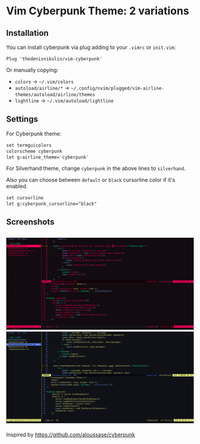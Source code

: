 # Vim Cyberpunk Theme: 2 variations

## Installation

You can install cyberpunk via plug adding to your `.vimrc` or `init.vim`:

```
Plug 'thedenisnikulin/vim-cyberpunk'
```

Or manually copying:

- `colors` -> `~/.vim/colors`
- `autoload/airline/*` -> `~/.config/nvim/plugged/vim-airline-themes/autoload/airline/themes`
- `lightline` -> `~/.vim/autoload/lightline`

## Settings

For Cyberpunk theme:

```vimscript
set termguicolors
colorscheme cyberpunk
let g:airline_theme='cyberpunk'
```

For Silverhand theme, change `cyberpunk` in the above lines to `silverhand`.

Also you can choose between `default` or `black` cursorline color if it's enabled.

```vimscript
set cursorline
let g:cyberpunk_cursorline="black"
```

## Screenshots

![cyberpunk](./screenshots/cyberpunk.png)
![silverhand](./screenshots/silverhand.png)
---

Inspired by https://github.com/aloussase/cyberpunk

